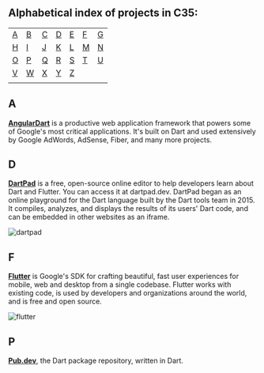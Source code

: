 ## Alphabetical index of projects in C35:

|       |       |       |       |       |       |       |
|---    |---    |---    |---    |---    |---    |    ---|
|[A](#a)|[B](#b)|[C](#c)|[D](#d)|[E](#e)|[F](#f)|[G](#g)|
|[H](#h)|[I](#i)|[J](#j)|[K](#k)|[L](#l)|[M](#m)|[N](#n)|
|[O](#o)|[P](#p)|[Q](#q)|[R](#r)|[S](#s)|[T](#t)|[U](#u)|
|[V](#v)|[W](#w)|[X](#x)|[Y](#y)|[Z](#z)|       |       |
|       |       |       |       |       |       |       |

## A

[**AngularDart**](https://github.com/dart-lang/angular) is a productive web application framework that powers some of Google's most critical applications. It's built on Dart and used extensively by Google AdWords, AdSense, Fiber, and many more projects.

## D

[**DartPad**](https://github.com/dart-lang/dart-pad) is a free, open-source online editor to help developers learn about Dart and Flutter. You can access it at dartpad.dev. DartPad began as an online playground for the Dart language built by the Dart tools team in 2015. It compiles, analyzes, and displays the results of its users' Dart code, and can be embedded in other websites as an iframe.

![dartpad](https://raw.githubusercontent.com/dart-lang/dart-pad/master/doc/images/Sunflower.png)

## F

[**Flutter**](https://github.com/flutter/flutter) is Google's SDK for crafting beautiful, fast user experiences for mobile, web and desktop from a single codebase. Flutter works with existing code, is used by developers and organizations around the world, and is free and open source.

![flutter](https://raw.githubusercontent.com/flutter/website/master/src/_assets/image/flutter-lockup.png)

## P

[**Pub.dev**](https://github.com/dart-lang/pub-dev), the Dart package repository, written in Dart.
